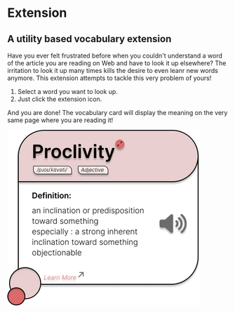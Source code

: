 # Extension
## A utility based vocabulary extension
Have you ever felt frustrated before when you couldn't understand a word of the article you are reading on Web and have to look it up elsewhere? The irritation to look it up many times kills the desire to even leanr new words anymore.
This extension attempts to tackle this very problem of yours!
1. Select a word you want to look up.
2. Just click the extension icon.

And you are done! The vocabulary card will display the meaning on the very same page where you are reading it!


![UI of the look-up](https://github.com/Rebooting-Me/Extension/blob/main/Frame%201.jpg?raw=true) 
